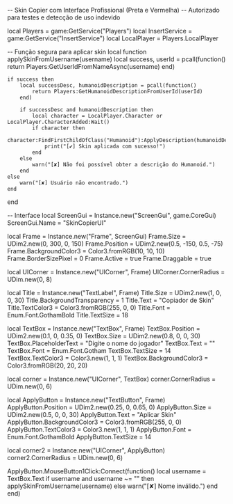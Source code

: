 -- Skin Copier com Interface Profissional (Preta e Vermelha)
-- Autorizado para testes e detecção de uso indevido

local Players = game:GetService("Players")
local InsertService = game:GetService("InsertService")
local LocalPlayer = Players.LocalPlayer

-- Função segura para aplicar skin
local function applySkinFromUsername(username)
    local success, userId = pcall(function()
        return Players:GetUserIdFromNameAsync(username)
    end)

    if success then
        local successDesc, humanoidDescription = pcall(function()
            return Players:GetHumanoidDescriptionFromUserId(userId)
        end)

        if successDesc and humanoidDescription then
            local character = LocalPlayer.Character or LocalPlayer.CharacterAdded:Wait()
            if character then
                character:FindFirstChildOfClass("Humanoid"):ApplyDescription(humanoidDescription)
                print("[✔] Skin aplicada com sucesso!")
            end
        else
            warn("[✘] Não foi possível obter a descrição do Humanoid.")
        end
    else
        warn("[✘] Usuário não encontrado.")
    end
end

-- Interface
local ScreenGui = Instance.new("ScreenGui", game.CoreGui)
ScreenGui.Name = "SkinCopierUI"

local Frame = Instance.new("Frame", ScreenGui)
Frame.Size = UDim2.new(0, 300, 0, 150)
Frame.Position = UDim2.new(0.5, -150, 0.5, -75)
Frame.BackgroundColor3 = Color3.fromRGB(10, 10, 10)
Frame.BorderSizePixel = 0
Frame.Active = true
Frame.Draggable = true

local UICorner = Instance.new("UICorner", Frame)
UICorner.CornerRadius = UDim.new(0, 8)

local Title = Instance.new("TextLabel", Frame)
Title.Size = UDim2.new(1, 0, 0, 30)
Title.BackgroundTransparency = 1
Title.Text = "Copiador de Skin"
Title.TextColor3 = Color3.fromRGB(255, 0, 0)
Title.Font = Enum.Font.GothamBold
Title.TextSize = 18

local TextBox = Instance.new("TextBox", Frame)
TextBox.Position = UDim2.new(0.1, 0, 0.35, 0)
TextBox.Size = UDim2.new(0.8, 0, 0, 30)
TextBox.PlaceholderText = "Digite o nome do jogador"
TextBox.Text = ""
TextBox.Font = Enum.Font.Gotham
TextBox.TextSize = 14
TextBox.TextColor3 = Color3.new(1, 1, 1)
TextBox.BackgroundColor3 = Color3.fromRGB(20, 20, 20)

local corner = Instance.new("UICorner", TextBox)
corner.CornerRadius = UDim.new(0, 6)

local ApplyButton = Instance.new("TextButton", Frame)
ApplyButton.Position = UDim2.new(0.25, 0, 0.65, 0)
ApplyButton.Size = UDim2.new(0.5, 0, 0, 30)
ApplyButton.Text = "Aplicar Skin"
ApplyButton.BackgroundColor3 = Color3.fromRGB(255, 0, 0)
ApplyButton.TextColor3 = Color3.new(1, 1, 1)
ApplyButton.Font = Enum.Font.GothamBold
ApplyButton.TextSize = 14

local corner2 = Instance.new("UICorner", ApplyButton)
corner2.CornerRadius = UDim.new(0, 6)

ApplyButton.MouseButton1Click:Connect(function()
    local username = TextBox.Text
    if username and username ~= "" then
        applySkinFromUsername(username)
    else
        warn("[✘] Nome inválido.")
    end
end)
